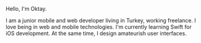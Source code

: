 Hello, I'm Oktay.

I am a junior mobile and web developer living in Turkey, working freelance. I love being in web and mobile technologies. I'm currently learning Swift for iOS development. At the same time, I design amateurish user interfaces.
